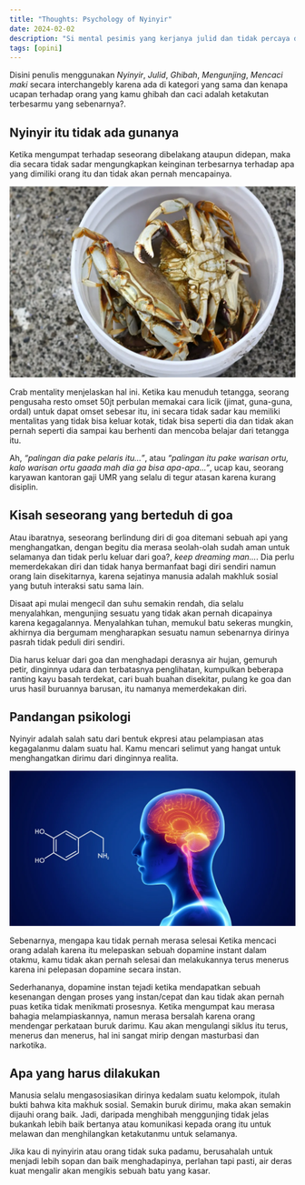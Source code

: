 ```yaml
---
title: "Thoughts: Psychology of Nyinyir"
date: 2024-02-02
description: "Si mental pesimis yang kerjanya julid dan tidak percaya diri"
tags: [opini]
---
```


Disini penulis menggunakan *Nyinyir*, *Julid*, *Ghibah*, *Mengunjing*, *Mencaci maki* secara interchangebly karena ada di kategori yang sama dan kenapa ucapan terhadap orang yang kamu ghibah dan caci adalah ketakutan terbesarmu yang sebenarnya?.

## Nyinyir itu tidak ada gunanya

Ketika mengumpat terhadap seseorang dibelakang ataupun didepan, maka dia secara tidak sadar mengungkapkan keinginan terbesarnya terhadap apa yang dimiliki orang itu dan tidak akan pernah mencapainya.

![crabmentality](img/img01.jpg "Bagaikan kepiting didalam ember")

Crab mentality menjelaskan hal ini. Ketika kau menuduh tetangga, seorang pengusaha resto omset 50jt perbulan memakai cara licik (jimat, guna-guna, ordal) untuk dapat omset sebesar itu, ini secara tidak sadar kau memiliki mentalitas yang tidak bisa keluar kotak, tidak bisa seperti dia dan tidak akan pernah seperti dia sampai kau berhenti dan mencoba belajar dari tetangga itu.

Ah, *“palingan dia pake pelaris itu…”*, atau *“palingan itu pake warisan ortu, kalo warisan ortu gaada mah dia ga bisa apa-apa…”*, ucap kau, seorang karyawan kantoran gaji UMR yang selalu di tegur atasan karena kurang disiplin.

## Kisah seseorang yang berteduh di goa

Atau ibaratnya, seseorang berlindung diri di goa ditemani sebuah api yang menghangatkan, dengan begitu dia merasa seolah-olah sudah aman untuk selamanya dan tidak perlu keluar dari goa?, *keep dreaming man...*. Dia perlu memerdekakan diri dan tidak hanya bermanfaat bagi diri sendiri namun orang lain disekitarnya, karena sejatinya manusia adalah makhluk sosial yang butuh interaksi satu sama lain.

Disaat api mulai mengecil dan suhu semakin rendah, dia selalu menyalahkan, mengunjing sesuatu yang tidak akan pernah dicapainya karena kegagalannya. Menyalahkan tuhan, memukul batu sekeras mungkin, akhirnya dia bergumam mengharapkan sesuatu namun sebenarnya dirinya pasrah tidak peduli diri sendiri.

Dia harus keluar dari goa dan menghadapi derasnya air hujan, gemuruh petir, dinginnya udara dan terbatasnya penglihatan, kumpulkan beberapa ranting kayu basah terdekat, cari buah buahan disekitar, pulang ke goa dan urus hasil buruannya barusan, itu namanya memerdekakan diri.

## Pandangan psikologi

Nyinyir adalah salah satu dari bentuk ekpresi atau pelampiasan atas kegagalanmu dalam suatu hal. Kamu mencari selimut yang hangat untuk menghangatkan dirimu dari dinginnya realita.

![dopamine](img/img02.jpg "Dopamine")

Sebenarnya, mengapa kau tidak pernah merasa selesai Ketika mencaci orang adalah karena itu melepaskan sebuah dopamine instant dalam otakmu, kamu tidak akan pernah selesai dan melakukannya terus menerus karena ini pelepasan dopamine secara instan.

Sederhananya, dopamine instan tejadi ketika mendapatkan sebuah kesenangan dengan proses yang instan/cepat dan kau tidak akan pernah puas ketika tidak menikmati prosesnya. Ketika mengumpat kau merasa bahagia melampiaskannya, namun merasa bersalah karena orang mendengar perkataan buruk darimu. Kau akan mengulangi siklus itu terus, menerus dan menerus, hal ini sangat mirip dengan masturbasi dan narkotika.

## Apa yang harus dilakukan

Manusia selalu mengasosiasikan dirinya kedalam suatu kelompok, itulah bukti bahwa kita makhuk sosial. Semakin buruk dirimu, maka akan semakin dijauhi orang baik. Jadi, daripada menghibah menggunjing tidak jelas bukankah lebih baik bertanya atau komunikasi kepada orang itu untuk melawan dan menghilangkan ketakutanmu untuk selamanya.

Jika kau di nyinyirin atau orang tidak suka padamu, berusahalah untuk menjadi lebih sopan dan baik menghadapinya, perlahan tapi pasti, air deras kuat mengalir akan mengikis sebuah batu yang kasar.

